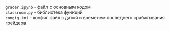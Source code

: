 `grader.ipynb` - файл с основным кодом  
`classroom.py` - библиотека функций  
`congig.ini` - конфиг файл с датой и временем последнего срабатывания грейдера  
